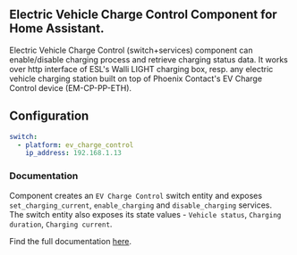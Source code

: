## Electric Vehicle Charge Control Component for Home Assistant.

Electric Vehicle Charge Control (switch+services) component can enable/disable charging process and retrieve charging status data.
It works over http interface of ESL's Walli LIGHT charging box, resp. any electric vehicle charging station built on top of Phoenix Contact's EV Charge Control device (EM-CP-PP-ETH).

## Configuration

``` YAML
switch:
  - platform: ev_charge_control
    ip_address: 192.168.1.13
```

### Documentation

Component creates an `EV Charge Control` switch entity and exposes `set_charging_current`, `enable_charging` and `disable_charging` services.  
The switch entity also exposes its state values - `Vehicle status`, `Charging duration`, `Charging current`.

Find the full documentation [here](https://github.com/mletenay/home-assistant-ev-charge-control).
